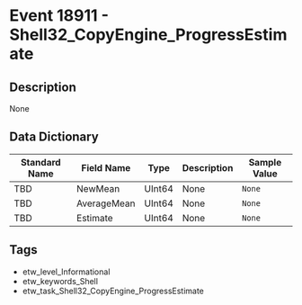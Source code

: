# Event 18911 - Shell32_CopyEngine_ProgressEstimate

## Description
None

## Data Dictionary
|Standard Name|Field Name|Type|Description|Sample Value|
|---|---|---|---|---|
|TBD|NewMean|UInt64|None|`None`|
|TBD|AverageMean|UInt64|None|`None`|
|TBD|Estimate|UInt64|None|`None`|

## Tags
* etw_level_Informational
* etw_keywords_Shell
* etw_task_Shell32_CopyEngine_ProgressEstimate